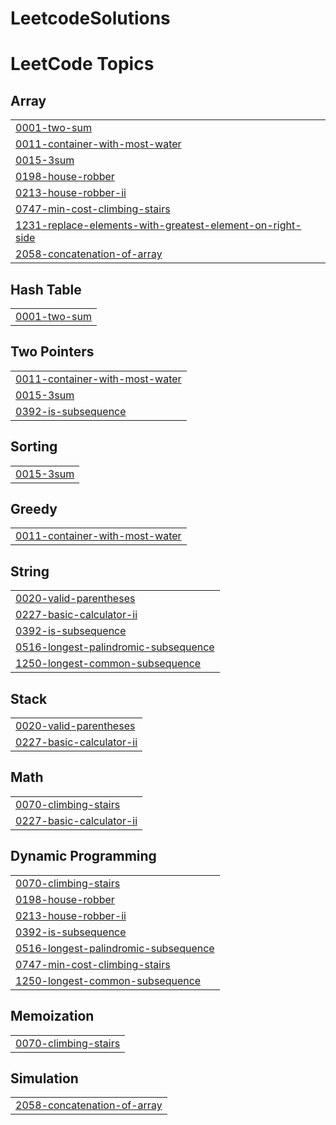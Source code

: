 # LeetcodeSolutions
<!---LeetCode Topics Start-->
# LeetCode Topics
## Array
|  |
| ------- |
| [0001-two-sum](https://github.com/ChinmayiPrakash/LeetcodeSolutions/tree/master/0001-two-sum) |
| [0011-container-with-most-water](https://github.com/ChinmayiPrakash/LeetcodeSolutions/tree/master/0011-container-with-most-water) |
| [0015-3sum](https://github.com/ChinmayiPrakash/LeetcodeSolutions/tree/master/0015-3sum) |
| [0198-house-robber](https://github.com/ChinmayiPrakash/LeetcodeSolutions/tree/master/0198-house-robber) |
| [0213-house-robber-ii](https://github.com/ChinmayiPrakash/LeetcodeSolutions/tree/master/0213-house-robber-ii) |
| [0747-min-cost-climbing-stairs](https://github.com/ChinmayiPrakash/LeetcodeSolutions/tree/master/0747-min-cost-climbing-stairs) |
| [1231-replace-elements-with-greatest-element-on-right-side](https://github.com/ChinmayiPrakash/LeetcodeSolutions/tree/master/1231-replace-elements-with-greatest-element-on-right-side) |
| [2058-concatenation-of-array](https://github.com/ChinmayiPrakash/LeetcodeSolutions/tree/master/2058-concatenation-of-array) |
## Hash Table
|  |
| ------- |
| [0001-two-sum](https://github.com/ChinmayiPrakash/LeetcodeSolutions/tree/master/0001-two-sum) |
## Two Pointers
|  |
| ------- |
| [0011-container-with-most-water](https://github.com/ChinmayiPrakash/LeetcodeSolutions/tree/master/0011-container-with-most-water) |
| [0015-3sum](https://github.com/ChinmayiPrakash/LeetcodeSolutions/tree/master/0015-3sum) |
| [0392-is-subsequence](https://github.com/ChinmayiPrakash/LeetcodeSolutions/tree/master/0392-is-subsequence) |
## Sorting
|  |
| ------- |
| [0015-3sum](https://github.com/ChinmayiPrakash/LeetcodeSolutions/tree/master/0015-3sum) |
## Greedy
|  |
| ------- |
| [0011-container-with-most-water](https://github.com/ChinmayiPrakash/LeetcodeSolutions/tree/master/0011-container-with-most-water) |
## String
|  |
| ------- |
| [0020-valid-parentheses](https://github.com/ChinmayiPrakash/LeetcodeSolutions/tree/master/0020-valid-parentheses) |
| [0227-basic-calculator-ii](https://github.com/ChinmayiPrakash/LeetcodeSolutions/tree/master/0227-basic-calculator-ii) |
| [0392-is-subsequence](https://github.com/ChinmayiPrakash/LeetcodeSolutions/tree/master/0392-is-subsequence) |
| [0516-longest-palindromic-subsequence](https://github.com/ChinmayiPrakash/LeetcodeSolutions/tree/master/0516-longest-palindromic-subsequence) |
| [1250-longest-common-subsequence](https://github.com/ChinmayiPrakash/LeetcodeSolutions/tree/master/1250-longest-common-subsequence) |
## Stack
|  |
| ------- |
| [0020-valid-parentheses](https://github.com/ChinmayiPrakash/LeetcodeSolutions/tree/master/0020-valid-parentheses) |
| [0227-basic-calculator-ii](https://github.com/ChinmayiPrakash/LeetcodeSolutions/tree/master/0227-basic-calculator-ii) |
## Math
|  |
| ------- |
| [0070-climbing-stairs](https://github.com/ChinmayiPrakash/LeetcodeSolutions/tree/master/0070-climbing-stairs) |
| [0227-basic-calculator-ii](https://github.com/ChinmayiPrakash/LeetcodeSolutions/tree/master/0227-basic-calculator-ii) |
## Dynamic Programming
|  |
| ------- |
| [0070-climbing-stairs](https://github.com/ChinmayiPrakash/LeetcodeSolutions/tree/master/0070-climbing-stairs) |
| [0198-house-robber](https://github.com/ChinmayiPrakash/LeetcodeSolutions/tree/master/0198-house-robber) |
| [0213-house-robber-ii](https://github.com/ChinmayiPrakash/LeetcodeSolutions/tree/master/0213-house-robber-ii) |
| [0392-is-subsequence](https://github.com/ChinmayiPrakash/LeetcodeSolutions/tree/master/0392-is-subsequence) |
| [0516-longest-palindromic-subsequence](https://github.com/ChinmayiPrakash/LeetcodeSolutions/tree/master/0516-longest-palindromic-subsequence) |
| [0747-min-cost-climbing-stairs](https://github.com/ChinmayiPrakash/LeetcodeSolutions/tree/master/0747-min-cost-climbing-stairs) |
| [1250-longest-common-subsequence](https://github.com/ChinmayiPrakash/LeetcodeSolutions/tree/master/1250-longest-common-subsequence) |
## Memoization
|  |
| ------- |
| [0070-climbing-stairs](https://github.com/ChinmayiPrakash/LeetcodeSolutions/tree/master/0070-climbing-stairs) |
## Simulation
|  |
| ------- |
| [2058-concatenation-of-array](https://github.com/ChinmayiPrakash/LeetcodeSolutions/tree/master/2058-concatenation-of-array) |
<!---LeetCode Topics End-->